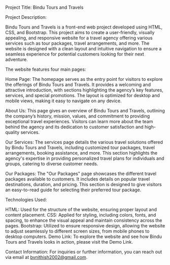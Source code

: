 Project Title: Bindu Tours and Travels

Project Description:

Bindu Tours and Travels is a front-end web project developed using HTML, CSS, and Bootstrap. This project aims to create a user-friendly, visually appealing, and responsive website for a travel agency offering various services such as tour packages, travel arrangements, and more. The website is designed with a clean layout and intuitive navigation to ensure a seamless experience for potential customers looking for their next adventure.

The website features four main pages:

Home Page:
The homepage serves as the entry point for visitors to explore the offerings of Bindu Tours and Travels. It provides a welcoming and attractive introduction, with sections highlighting the agency’s key features, services, and special promotions. The layout is optimized for desktop and mobile views, making it easy to navigate on any device.

About Us:
This page gives an overview of Bindu Tours and Travels, outlining the company’s history, mission, values, and commitment to providing exceptional travel experiences. Visitors can learn more about the team behind the agency and its dedication to customer satisfaction and high-quality services.

Our Services:
The services page details the various travel solutions offered by Bindu Tours and Travels, including customized tour packages, travel arrangements, booking assistance, and more. This section highlights the agency's expertise in providing personalized travel plans for individuals and groups, catering to diverse customer needs.

Our Packages:
The "Our Packages" page showcases the different travel packages available to customers. It includes details on popular travel destinations, duration, and pricing. This section is designed to give visitors an easy-to-read guide for selecting their preferred tour package.

Technologies Used:

HTML: Used for the structure of the website, ensuring proper layout and content placement.
CSS: Applied for styling, including colors, fonts, and spacing, to enhance the visual appeal and maintain consistency across the pages.
Bootstrap: Utilized to ensure responsive design, allowing the website to adjust seamlessly to different screen sizes, from mobile phones to desktop computers.
Demo Link:
To explore the website and see how Bindu Tours and Travels looks in action, please visit the Demo Link.

Contact Information:
For inquiries or further information, you can reach out via email at bvnithish2002@gmail.com.
